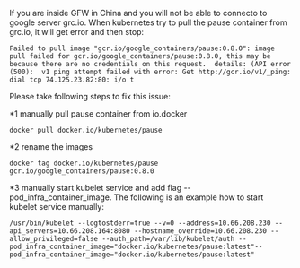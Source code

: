 
If you are inside GFW in China and you will not be able to connecto to google server grc.io. When kubernetes try to pull the pause container from grc.io, it will get error and then stop:

`Failed to pull image "gcr.io/google_containers/pause:0.8.0": image pull failed for gcr.io/google_containers/pause:0.8.0, this may be because there are no credentials on this request.  details: (API error (500):  v1 ping attempt failed with error: Get http://gcr.io/v1/_ping: dial tcp 74.125.23.82:80: i/o t`

Please take following steps to fix this issue:

*1 manually pull pause container from io.docker

`docker pull docker.io/kubernetes/pause`

*2 rename the images

`docker tag docker.io/kubernetes/pause gcr.io/google_containers/pause:0.8.0`

*3 manually start kubelet service and add flag --pod_infra_container_image. The following is an example how to start kubelet service manually:

`/usr/bin/kubelet --logtostderr=true --v=0 --address=10.66.208.230 --api_servers=10.66.208.164:8080 --hostname_override=10.66.208.230 --allow_privileged=false --auth_path=/var/lib/kubelet/auth --pod_infra_container_image="docker.io/kubernetes/pause:latest"--pod_infra_container_image="docker.io/kubernetes/pause:latest"`

